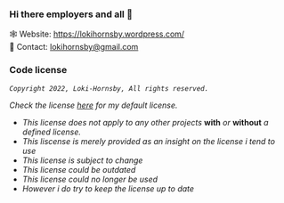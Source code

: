 ### Hi there employers and all 👋

🕸️ Website: https://lokihornsby.wordpress.com/ \
💬 Contact: lokihornsby@gmail.com       

### Code license

*`Copyright 2022, Loki-Hornsby, All rights reserved.`*

*Check the license [here](https://github.com/Loki-Hornsby/Loki-Hornsby/blob/main/LICENSE) for my default license.*
- *This license does not apply to any other projects* **with** *or* **without** *a defined license.*
- *This liscense is merely provided as an insight on the license i tend to use*
- *This license is subject to change*
- *This license could be outdated*
- *This license could no longer be used*
- *However i do try to keep the license up to date*
